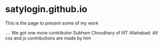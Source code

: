 # satylogin.github.io
This is the page to present some of my work

....
We got one more contributor
Subham Choudhary of IIIT Allahabad.
All css and js contributions are made by him
